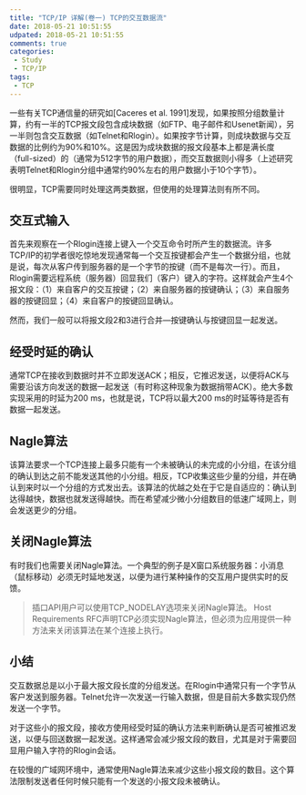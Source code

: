 ```yaml
---
title: "TCP/IP 详解(卷一) TCP的交互数据流"
date: 2018-05-21 10:51:55
udpated: 2018-05-21 10:51:55
comments: true
categories:
 - Study
 - TCP/IP
tags:
 - TCP
---
```


一些有关TCP通信量的研究如[Caceres et al. 1991]发现，如果按照分组数量计算，约有一半的TCP报文段包含成块数据（如FTP、电子邮件和Usenet新闻），另一半则包含交互数据（如Telnet和Rlogin）。如果按字节计算，则成块数据与交互数据的比例约为90%和10%。这是因为成块数据的报文段基本上都是满长度（full-sized）的（通常为512字节的用户数据），而交互数据则小得多（上述研究表明Telnet和Rlogin分组中通常约90%左右的用户数据小于10个字节）。

很明显，TCP需要同时处理这两类数据，但使用的处理算法则有所不同。

## 交互式输入

首先来观察在一个Rlogin连接上键入一个交互命令时所产生的数据流。许多TCP/IP的初学者很吃惊地发现通常每一个交互按键都会产生一个数据分组，也就是说，每次从客户传到服务器的是一个字节的按键（而不是每次一行）。而且，Rlogin需要远程系统（服务器）回显我们（客户）键入的字符。这样就会产生4个报文段：（1）来自客户的交互按键；（2）来自服务器的按键确认；（3）来自服务器的按键回显；（4）来自客户的按键回显确认。

然而，我们一般可以将报文段2和3进行合并—按键确认与按键回显一起发送。
<!--more-->

## 经受时延的确认

通常TCP在接收到数据时并不立即发送ACK；相反，它推迟发送，以便将ACK与需要沿该方向发送的数据一起发送（有时称这种现象为数据捎带ACK）。绝大多数实现采用的时延为200 ms，也就是说，TCP将以最大200 ms的时延等待是否有数据一起发送。

## Nagle算法

该算法要求一个TCP连接上最多只能有一个未被确认的未完成的小分组，在该分组的确认到达之前不能发送其他的小分组。相反，TCP收集这些少量的分组，并在确认到来时以一个分组的方式发出去。该算法的优越之处在于它是自适应的：确认到达得越快，数据也就发送得越快。而在希望减少微小分组数目的低速广域网上，则会发送更少的分组。

## 关闭Nagle算法

有时我们也需要关闭Nagle算法。一个典型的例子是X窗口系统服务器：小消息（鼠标移动）必须无时延地发送，以便为进行某种操作的交互用户提供实时的反馈。

> 插口API用户可以使用TCP_NODELAY选项来关闭Nagle算法。
> Host Requirements RFC声明TCP必须实现Nagle算法，但必须为应用提供一种方法来关闭该算法在某个连接上执行。

## 小结

交互数据总是以小于最大报文段长度的分组发送。在Rlogin中通常只有一个字节从客户发送到服务器。Telnet允许一次发送一行输入数据，但是目前大多数实现仍然发送一个字节。

对于这些小的报文段，接收方使用经受时延的确认方法来判断确认是否可被推迟发送，以便与回送数据一起发送。这样通常会减少报文段的数目，尤其是对于需要回显用户输入字符的Rlogin会话。

在较慢的广域网环境中，通常使用Nagle算法来减少这些小报文段的数目。这个算法限制发送者任何时候只能有一个发送的小报文段未被确认。

